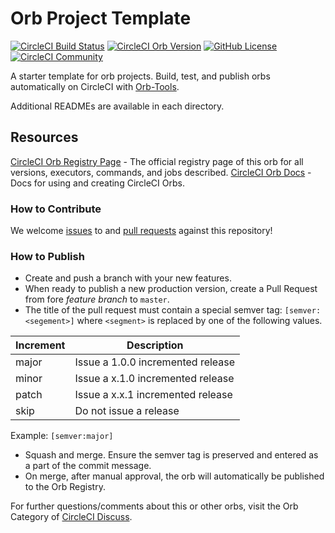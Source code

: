 # Orb Project Template

[![CircleCI Build Status](https://circleci.com/gh/hccwebapps/circle-util-orb.svg?style=shield "CircleCI Build Status")](https://circleci.com/gh/hccwebapps/circle-util-orb) [![CircleCI Orb Version](https://img.shields.io/badge/endpoint.svg?url=https://badges.circleci.io/orb/hccwebapps/hcc-utils)](https://circleci.com/orbs/registry/orb/hccwebapps/hcc-utils) [![GitHub License](https://img.shields.io/badge/license-MIT-lightgrey.svg)](https://raw.githubusercontent.com/hccwebapps/circle-util-orb/master/LICENSE) [![CircleCI Community](https://img.shields.io/badge/community-CircleCI%20Discuss-343434.svg)](https://discuss.circleci.com/c/ecosystem/orbs)



A starter template for orb projects. Build, test, and publish orbs automatically on CircleCI with [Orb-Tools](https://circleci.com/orbs/registry/orb/circleci/orb-tools).

Additional READMEs are available in each directory.



## Resources

[CircleCI Orb Registry Page](https://circleci.com/orbs/registry/orb/hccwebapps/circle-util-orb) - The official registry page of this orb for all versions, executors, commands, and jobs described.
[CircleCI Orb Docs](https://circleci.com/docs/2.0/orb-intro/#section=configuration) - Docs for using and creating CircleCI Orbs.

### How to Contribute

We welcome [issues](https://github.com/hccwebapps/circle-util-orb/issues) to and [pull requests](https://github.com/hccwebapps/circle-util-orb/pulls) against this repository!

### How to Publish
* Create and push a branch with your new features.
* When ready to publish a new production version, create a Pull Request from fore _feature branch_ to `master`.
* The title of the pull request must contain a special semver tag: `[semver:<segement>]` where `<segment>` is replaced by one of the following values.

| Increment | Description|
| ----------| -----------|
| major     | Issue a 1.0.0 incremented release|
| minor     | Issue a x.1.0 incremented release|
| patch     | Issue a x.x.1 incremented release|
| skip      | Do not issue a release|

Example: `[semver:major]`

* Squash and merge. Ensure the semver tag is preserved and entered as a part of the commit message.
* On merge, after manual approval, the orb will automatically be published to the Orb Registry.


For further questions/comments about this or other orbs, visit the Orb Category of [CircleCI Discuss](https://discuss.circleci.com/c/orbs).

